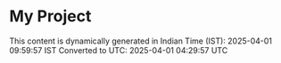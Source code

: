 # My Project

This content is dynamically generated in Indian Time (IST): 2025-04-01 09:59:57 IST
Converted to UTC: 2025-04-01 04:29:57 UTC
